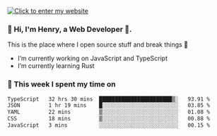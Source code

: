 [![Click to enter my website](https://github.com/zh30/zh30/assets/7930156/bb82b0df-3fb8-4136-8522-734cd2b27f6a)](https://blog.zhanghe.dev) 

### 👋 Hi, I'm Henry, a Web Developer 🚀.

This is the place where I open source stuff and break things :rofl:

- I’m currently working on JavaScript and TypeScript
- I’m currently learning Rust

### 💪 This week I spent my time on

<!--START_SECTION:waka-->

```txt
TypeScript   32 hrs 30 mins  ███████████████████████▒░   93.91 %
JSON         1 hr 19 mins    █░░░░░░░░░░░░░░░░░░░░░░░░   03.85 %
YAML         22 mins         ▒░░░░░░░░░░░░░░░░░░░░░░░░   01.08 %
CSS          18 mins         ▒░░░░░░░░░░░░░░░░░░░░░░░░   00.88 %
JavaScript   3 mins          ░░░░░░░░░░░░░░░░░░░░░░░░░   00.15 %
```

<!--END_SECTION:waka-->
